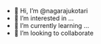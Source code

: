 - 👋 Hi, I’m @nagarajukotari
- 👀 I’m interested in ...
- 🌱 I’m currently learning ...
- 💞️ I’m looking to collaborate

